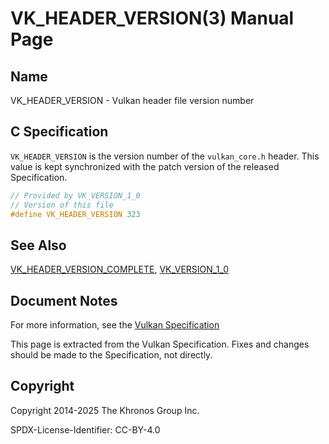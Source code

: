 # VK\_HEADER\_VERSION(3) Manual Page

## Name

VK\_HEADER\_VERSION - Vulkan header file version number



## [](#_c_specification)C Specification

`VK_HEADER_VERSION` is the version number of the `vulkan_core.h` header. This value is kept synchronized with the patch version of the released Specification.

```c++
// Provided by VK_VERSION_1_0
// Version of this file
#define VK_HEADER_VERSION 323
```

## [](#_see_also)See Also

[VK\_HEADER\_VERSION\_COMPLETE](https://registry.khronos.org/vulkan/specs/latest/man/html/VK_HEADER_VERSION_COMPLETE.html), [VK\_VERSION\_1\_0](https://registry.khronos.org/vulkan/specs/latest/man/html/VK_VERSION_1_0.html)

## [](#_document_notes)Document Notes

For more information, see the [Vulkan Specification](https://registry.khronos.org/vulkan/specs/latest/html/vkspec.html#VK_HEADER_VERSION)

This page is extracted from the Vulkan Specification. Fixes and changes should be made to the Specification, not directly.

## [](#_copyright)Copyright

Copyright 2014-2025 The Khronos Group Inc.

SPDX-License-Identifier: CC-BY-4.0